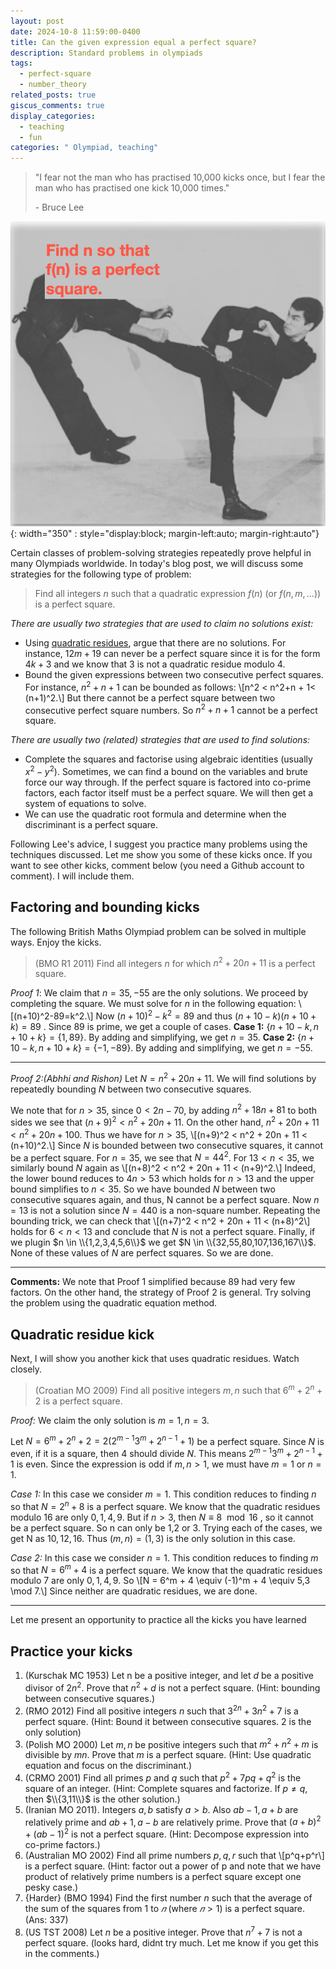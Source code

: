```yaml
---
layout: post
date: 2024-10-8 11:59:00-0400
title: Can the given expression equal a perfect square?
description: Standard problems in olympiads
tags:
  - perfect-square
  - number_theory
related_posts: true
giscus_comments: true
display_categories:
  - teaching
  - fun
categories: " Olympiad, teaching"
---
```


> "I fear not the man who has practised 10,000 kicks once, but I fear the man who has practised one kick 10,000 times."
>
> \- Bruce Lee

![Kick quadratic](/assets/img/Bruceleeperfectsquare.png){: width="350" : style="display:block; margin-left:auto; margin-right:auto"}

Certain classes of problem-solving strategies repeatedly prove helpful in many Olympiads worldwide. In today's blog post, we will discuss some strategies for the following type of problem:

> Find all integers $n$ such that a quadratic expression $f(n)$ (or $f(n,m,\ldots)$) is a perfect square.

_There are usually two strategies that are used to claim no solutions exist:_

- Using [quadratic residues](https://en.wikipedia.org/wiki/Quadratic_residue), argue that there are no solutions. For instance, $12m+ 19$ can never be a perfect square since it is for the form $4k+3$ and we know that 3 is not a quadratic residue modulo 4.
- Bound the given expressions between two consecutive perfect squares. For instance, $n^2 +n+1$ can be bounded as follows: \\[n^2 < n^2+n + 1< (n+1)^2.\\] But there cannot be a perfect square between two consecutive perfect square numbers. So $n^2 +n+1$ cannot be a perfect square.

_There are usually two (related) strategies that are used to find solutions:_

- Complete the squares and factorise using algebraic identities (usually $x^2 - y^2$). Sometimes, we can find a bound on the variables and brute force our way through. If the perfect square is factored into co-prime factors, each factor itself must be a perfect square. We will then get a system of equations to solve.
- We can use the quadratic root formula and determine when the discriminant is a perfect square.

Following Lee's advice, I suggest you practice many problems using the techniques discussed. Let me show you some of these kicks once. If you want to see other kicks, comment below (you need a Github account to comment). I will include them.

## Factoring and bounding kicks

The following British Maths Olympiad problem can be solved in multiple ways. Enjoy the kicks.

> (BMO R1 2011) Find all integers $n$ for which $n^2 +20n+11$ is a perfect square.

_Proof 1_: We claim that $n=35,-55$ are the only solutions. We proceed by completing the square. We must solve for $n$ in the following equation: \\[(n+10)^2-89=k^2.\\]
Now $(n+10)^2 - k^2 =89$ and thus $(n+10-k)(n+10+k)=89$ . Since $89$ is prime, we get a couple of cases.
**Case 1:** $\{n+10-k,n+10+k\}=\{1,89\}$. By adding and simplifying, we get $n=35$.
**Case 2:** $\{n+10-k,n+10+k\}=\{-1,-89\}$. By adding and simplifying, we get $n=-55$.

---

_Proof 2:(Abhhi and Rishon)_ Let $N = n^2 + 20n + 11$. We will find solutions by repeatedly bounding $N$ between two consecutive squares.

We note that for $n> 35$, since $0 < 2n-70$, by adding $n^2 + 18n + 81$ to both sides we see that $(n+9)^2 < n^2 +20n + 11$. On the other hand, $n^2 +  20n + 11 < n^2 + 20 n + 100$. Thus we have for $n > 35$, \\[(n+9)^2 < n^2 + 20n + 11 < (n+10)^2.\\] Since $N$ is bounded between two consecutive squares, it cannot be a perfect square. For $n=35$, we see that $N= 44^2$. For $13 < n < 35$, we similarly bound $N$ again as \\[(n+8)^2 < n^2 + 20n + 11 < (n+9)^2.\\] Indeed, the lower bound reduces to $4n > 53$ which holds for $n > 13$ and the upper bound simplifies to $n < 35$. So we have bounded $N$ between two consecutive squares again, and thus, N cannot be a perfect square. Now $n=13$ is not a solution since $N=440$ is a non-square number. Repeating the bounding trick, we can check that \\[(n+7)^2 < n^2 + 20n + 11 < (n+8)^2\\] holds for $6 < n < 13$ and conclude that $N$ is not a perfect square. Finally, if we plugin $n \in \\{1,2,3,4,5,6\\}$ we get $N \in \\{32,55,80,107,136,167\\}$. None of these values of $N$ are perfect squares. So we are done.

---

**Comments:** We note that Proof 1 simplified because $89$ had very few factors. On the other hand, the strategy of Proof 2 is general. Try solving the problem using the quadratic equation method.

## Quadratic residue kick

Next, I will show you another kick that uses quadratic residues. Watch closely.

> (Croatian MO 2009) Find all positive integers $m, n$ such that $6^m+2^n+2$ is a perfect square.

_Proof:_ We claim the only solution is $m=1,n=3.$

Let $N = 6^m+2^n+2=2(2^{m-1}3^m+2^{n-1}+1)$ be a perfect square. Since $N$ is even, if it is a square, then 4 should divide $N$. This means $2^{m-1}3^m+2^{n-1}+1$ is even. Since the expression is odd if $m,n>1$, we must have $m=1$ or $n=1$.

_Case 1:_ In this case we consider $m=1$. This condition reduces to finding $n$ so that $N=2^{n} + 8$ is a perfect square. We know that the quadratic residues modulo 16 are only $0,1,4,9$. But if $n > 3$, then $N \equiv 8 \mod 16$ , so it cannot be a perfect square. So n can only be 1,2 or 3. Trying each of the cases, we get N as $10,12,16$. Thus $(m,n) = (1,3)$ is the only solution in this case.

_Case 2:_ In this case we consider $n=1$. This condition reduces to finding $m$ so that $N=6^{m} +4$ is a perfect square. We know that the quadratic residues modulo $7$ are only $0,1,4,9$. So \\[N = 6^m + 4 \equiv (-1)^m + 4 \equiv 5,3 \mod 7.\\] Since neither are quadratic residues, we are done.

---

Let me present an opportunity to practice all the kicks you have learned

## Practice your kicks

1. (Kurschak MC 1953) Let n be a positive integer, and let $d$ be a positive divisor of $2n^2$. Prove that $n^2+d$ is not a perfect square. (Hint: bounding between consecutive squares.)
2. (RMO 2012) Find all positive integers $n$ such that $3^{2n} +3n^2 +7$ is a perfect square. (Hint: Bound it between consecutive squares. $2$ is the only solution)
3. (Polish MO 2000) Let $m, n$ be positive integers such that $m^2+n^2+m$ is divisible by $mn$. Prove that $m$ is a perfect square. (Hint: Use quadratic equation and focus on the discriminant.)
4. (CRMO 2001) Find all primes $p$ and $q$ such that $p^2 + 7pq + q^2$ is the square of an integer. (Hint: Complete squares and factorize. If $p \neq q$, then $\\{3,11\\}$ is the other solution.)
5. (Iranian MO 2011). Integers $a, b$ satisfy $a>b$. Also $ab-1, a+b$ are relatively prime and $ab+1, a-b$ are relatively prime. Prove that $(a+b)^2+(ab-1)^2$ is not a perfect square. (Hint: Decompose expression into co-prime factors.)
6. (Australian MO 2002) Find all prime numbers $p, q, r$ such that \\[p^q+p^r\\] is a perfect square. (Hint: factor out a power of p and note that we have product of relatively prime numbers is a perfect square except one pesky case.)
7. {Harder} (BMO 1994) Find the first number $n$ such that the average of the sum of the squares from $1$ to $𝑛$ (where $𝑛>1$) is a perfect square. (Ans: $337$)
8. (US TST 2008) Let $n$ be a positive integer. Prove that $n^7+7$ is not a perfect square. (looks hard, didnt try much. Let me know if you get this in the comments.)
